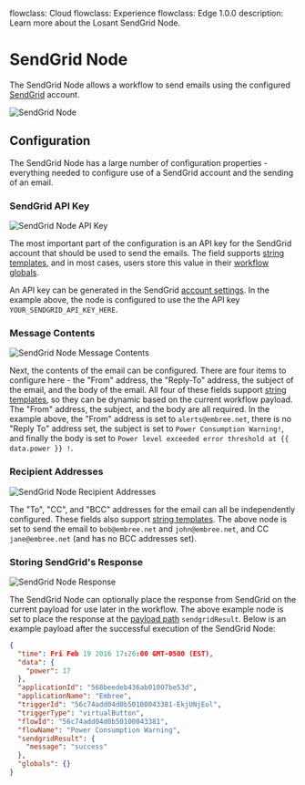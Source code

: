 flowclass: Cloud
flowclass: Experience
flowclass: Edge 1.0.0
description: Learn more about the Losant SendGrid Node.

# SendGrid Node

The SendGrid Node allows a workflow to send emails using the configured [SendGrid](https://sendgrid.com/) account.

![SendGrid Node](/images/workflows/outputs/sendgrid-node.png "SendGrid Node")

## Configuration

The SendGrid Node has a large number of configuration properties - everything needed to configure use of a SendGrid account and the sending of an email.

### SendGrid API Key

![SendGrid Node API Key](/images/workflows/outputs/sendgrid-node-api-key.png "SendGrid Node API Key")

The most important part of the configuration is an API key for the SendGrid account that should be used to send the emails. The field supports [string templates](/workflows/accessing-payload-data/#string-templates), and in most cases, users store this value in their [workflow globals](/workflows/overview/#workflow-globals).

An API key can be generated in the SendGrid [account settings](https://app.sendgrid.com/settings/api_keys). In the example above, the node is configured to use the the API key `YOUR_SENDGRID_API_KEY_HERE`.

### Message Contents

![SendGrid Node Message Contents](/images/workflows/outputs/sendgrid-node-message-contents.png "SendGrid Node Message Contents")

Next, the contents of the email can be configured. There are four items to configure here - the "From" address, the "Reply-To" address, the subject of the email, and the body of the email. All four of these fields support [string templates](/workflows/accessing-payload-data/#string-templates), so they can be dynamic based on the current workflow payload. The "From" address, the subject, and the body are all required. In the example above, the "From" address is set to `alerts@embree.net`, there is no "Reply To" address set, the subject is set to `Power Consumption Warning!`, and finally the body is set to `Power level exceeded error threshold at {{ data.power }} !`.

### Recipient Addresses

![SendGrid Node Recipient Addresses](/images/workflows/outputs/sendgrid-node-recipient-addresses.png "SendGrid Node Recipient Addresses")

The "To", "CC", and "BCC" addresses for the email can all be independently configured. These fields also support [string templates](/workflows/accessing-payload-data/#string-templates). The above node is set to send the email to `bob@embree.net` and `john@embree.net`, and CC `jane@embree.net` (and has no BCC addresses set).

### Storing SendGrid's Response

![SendGrid Node Response](/images/workflows/outputs/sendgrid-node-response.png "SendGrid Node Response")

The SendGrid Node can optionally place the response from SendGrid on the current payload for use later in the workflow. The above example node is set to place the response at the [payload path](/workflows/accessing-payload-data/#payload-paths) `sendgridResult`. Below is an example payload after the successful execution of the SendGrid Node:

```json
{
  "time": Fri Feb 19 2016 17:26:00 GMT-0500 (EST),
  "data": {
    "power": 17
  },
  "applicationId": "568beedeb436ab01007be53d",
  "applicationName": "Embree",
  "triggerId": "56c74add04d0b50100043381-EkjUNjEol",
  "triggerType": "virtualButton",
  "flowId": "56c74add04d0b50100043381",
  "flowName": "Power Consumption Warning",
  "sendgridResult": {
    "message": "success"
  },
  "globals": {}
}
```
